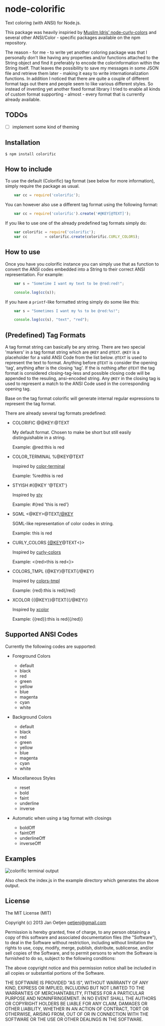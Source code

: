 # node-colorific

Text coloring (with ANSI) for Node.js.

This package was heavily inspiried by
[Muslim Idris' node-curly-colors](https://npmjs.org/package/curly-colors) and
several other ANSI/Color - specific packages available on the npm repository.

The reason - for me - to write yet another coloring package was that I
personally don't like having any properties and/or functions attached to
the String object and find it preferably to encode the colorinformation
within the String itself. That leaves the possibility to save my messages in
some JSON file and retrieve them later - making it easy to write
internationalization functions. In addition I noticed that there are quite a
couple of different format tags out there and people seem to like various
different styles. So instead of inventing yet another fixed format library I
tried to enable all kinds of custom format supporting - almost - every format
that is currently already available.

## TODOs

- [ ] implement some kind of theming

## Installation

	$ npm install colorific

## How to include

To use the default (Colorific) tag format (see below for more information),
simply require the package as usual.

```js
	var cc = require('colorific');
```

You can however also use a different tag format using the following format:

```js
	var cc = require('colorific').create('#@KEY[@TEXT]');
```

If you like to use one of the already predefined tag formats simply do:

```js
	var colorific = require('colorific');
	var cc        = colorific.create(colorific.CURLY_COLORS);
```

## How to use

Once you have you colorific instance you can simply use that as function to
convert the ANSI codes embedded into a String to their correct ANSI
representation. For example:

```js
	var s = "Sometime I want my text to be @red:red!";

	console.log(cc(s));
```

If you have a `printf`-like formatted string simply do some like this:

```js
	var s = "Sometimes I want my %s to be @red:%s!";

	console.log(cc(s), "text", "red");
```

## (Predefined) Tag Formats

A tag format string can basically be any string. There are two special 'markers'
in a tag format string which are `@KEY` and `@TEXT`. `@KEY` is a placeholder for
a valid ANSI Code from the list below. `@TEXT` is used to represent the text to
format. Anything before `@TEXT` is consider the opening 'tag', anything after is
the closing 'tag'. If the is nothing after `@TEXT` the tag format is considered
closing-tag-less and possible closing code will be appended to the resuling,
ansi-encoded string. Any `@KEY` in the closing tag is used to represent a match
to the ANSI Code used in the corresponding opening tag.

Base on the tag format colorific will generate internal regular expressions to
represent the tag format.

There are already several tag formats predefined:

* COLORIFIC @@KEY:@TEXT

  My default format. Chosen to make be short but still easily distinguishable in
  a string.

  Example: @red:this is red

* COLOR_TERMINAL %@KEY@TEXT

  Inspired by [color-terminal](https://npmjs.org/package/color-terminal)

  Example: %redthis is red

* STYISH #{@KEY \'@TEXT\'}

  Inspired by [sty](https://npmjs.org/package/sty)

  Example: #{red 'this is red'}

* SGML <@KEY>@TEXT</@KEY>

  SGML-like representation of color codes in string.

  Example: <red>this is red</red>

* CURLY_COLORS <{@KEY>@TEXT<}>

  Inspired by [curly-colors](https://npmjs.org/package/curly-colors)

  Example: <{red>this is red<}>

* COLORS_TMPL {@KEY}@TEXT{/@KEY}

  Inspired by [colors-tmpl](https://npmjs.org/package/colors-tmpl)

  Example: {red}:this is red{/red}

* XCOLOR {{@KEY}}@TEXT{{/@KEY}}

  Inspired by [xcolor](https://npmjs.org/package/xcolor)

  Example: {{red}}:this is red{{/red}}


## Supported ANSI Codes

Currently the following codes are supported:

* Foreground Colors
	* default
	* black
	* red
	* green
	* yellow
	* blue
	* magenta
	* cyan
	* white

* Background Colors
	* default
	* black
	* red
	* green
	* yellow
	* blue
	* magenta
	* cyan
	* white

* Miscellaneous Styles
	* reset
	* bold
	* faint
	* underline
	* inverse
	
* Automatic when using a tag format with closings
	* boldOff
	* faintOff
	* underlineOff
	* inverseOff

## Examples

![colorific terminal output](http://screencloud.net/img/screenshots/fea9e35a8ce98a419e87cb03fd6167ca.png "Exemplary colorifc output")

Also check the index.js in the example directory which generates the above output.

## License

The MIT License (MIT)

Copyright (c) 2013 Jan Oetjen <oetjenj@gmail.com>

Permission is hereby granted, free of charge, to any person obtaining a copy of
this software and associated documentation files (the "Software"), to deal in
the Software without restriction, including without limitation the rights to
use, copy, modify, merge, publish, distribute, sublicense, and/or sell copies of
the Software, and to permit persons to whom the Software is furnished to do so,
subject to the following conditions:

The above copyright notice and this permission notice shall be included in all
copies or substantial portions of the Software.

THE SOFTWARE IS PROVIDED "AS IS", WITHOUT WARRANTY OF ANY KIND, EXPRESS OR
IMPLIED, INCLUDING BUT NOT LIMITED TO THE WARRANTIES OF MERCHANTABILITY, FITNESS
FOR A PARTICULAR PURPOSE AND NONINFRINGEMENT. IN NO EVENT SHALL THE AUTHORS OR
COPYRIGHT HOLDERS BE LIABLE FOR ANY CLAIM, DAMAGES OR OTHER LIABILITY, WHETHER
IN AN ACTION OF CONTRACT, TORT OR OTHERWISE, ARISING FROM, OUT OF OR IN
CONNECTION WITH THE SOFTWARE OR THE USE OR OTHER DEALINGS IN THE SOFTWARE.
